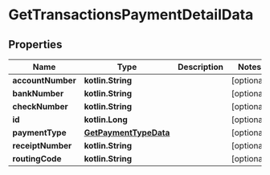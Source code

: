 
# GetTransactionsPaymentDetailData

## Properties
| Name | Type | Description | Notes |
| ------------ | ------------- | ------------- | ------------- |
| **accountNumber** | **kotlin.String** |  |  [optional] |
| **bankNumber** | **kotlin.String** |  |  [optional] |
| **checkNumber** | **kotlin.String** |  |  [optional] |
| **id** | **kotlin.Long** |  |  [optional] |
| **paymentType** | [**GetPaymentTypeData**](GetPaymentTypeData.md) |  |  [optional] |
| **receiptNumber** | **kotlin.String** |  |  [optional] |
| **routingCode** | **kotlin.String** |  |  [optional] |



